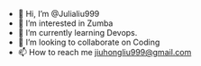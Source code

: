 - 👋 Hi, I’m @Julialiu999
- 👀 I’m interested in Zumba
- 🌱 I’m currently learning Devops.
- 💞️ I’m looking to collaborate on Coding
- 📫 How to reach me jiuhongliu999@gmail.com

<!---
Julialiu999/Julialiu999 is a ✨ special ✨ repository because its `README.md` (this file) appears on your GitHub profile.
You can click the Preview link to take a look at your changes.
--->
